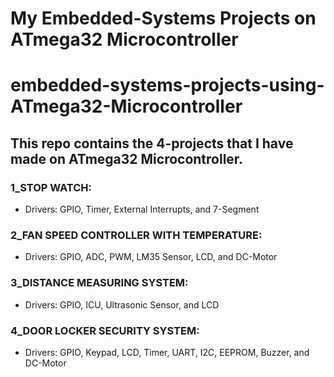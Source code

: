 # My Embedded-Systems Projects on ATmega32 Microcontroller
# embedded-systems-projects-using-ATmega32-Microcontroller
## This repo contains the 4-projects that I have made on ATmega32 Microcontroller.
### 1_STOP WATCH:
- Drivers: GPIO, Timer, External Interrupts, and 7-Segment

### 2_FAN SPEED CONTROLLER WITH TEMPERATURE:
- Drivers: GPIO, ADC, PWM, LM35 Sensor, LCD, and DC-Motor

### 3_DISTANCE MEASURING SYSTEM:
- Drivers: GPIO, ICU, Ultrasonic Sensor, and LCD

### 4_DOOR LOCKER SECURITY SYSTEM:
- Drivers: GPIO, Keypad, LCD, Timer, UART, I2C, EEPROM, Buzzer, and DC-Motor
